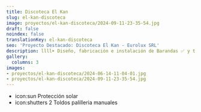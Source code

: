 ```yaml
---
title: Discoteca El Kan
slug: el-kan-discoteca
image: proyectos/el-kan-discoteca/2024-09-11-23-35-54.jpg
draft: false
noindex: false
translationKey: el-kan-discoteca
seo: 'Proyecto Destacado: Discoteca El Kan - Eurolux SRL'
description: llll➤ Diseño, fabricación e instalación de Barandas ✅ y todo tipo de envolvente y fachada ligera para su proyecto.
gallery:
  columns: 3
images:
- proyectos/el-kan-discoteca/2024-06-14-11-04-01.jpg
- proyectos/el-kan-discoteca/2024-09-11-23-35-54.jpg
---
```

- icon:sun Protección solar
- icon:shutters 2 Toldos palilleria manuales